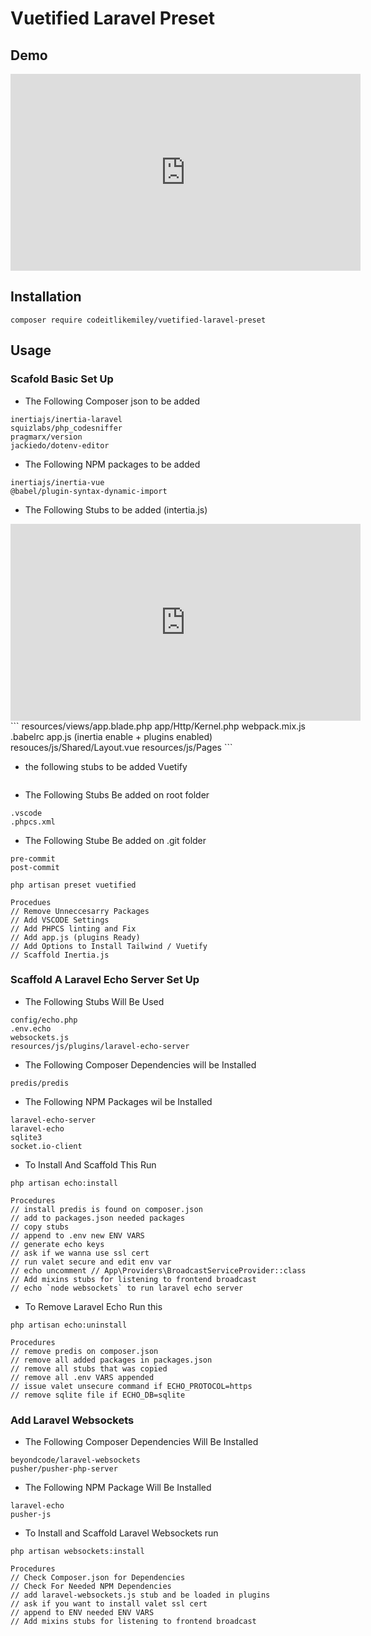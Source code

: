 # Vuetified Laravel Preset

## Demo
<iframe width="560" height="315" src="https://www.youtube.com/embed/5rTqqHm2cWM" frameborder="0" allow="accelerometer; autoplay; encrypted-media; gyroscope; picture-in-picture" allowfullscreen></iframe>

## Installation

```
composer require codeitlikemiley/vuetified-laravel-preset
```

## Usage

### Scafold Basic Set Up

- The Following Composer json to be added

```
inertiajs/inertia-laravel
squizlabs/php_codesniffer
pragmarx/version
jackiedo/dotenv-editor
```

- The Following NPM packages to be added

```
inertiajs/inertia-vue
@babel/plugin-syntax-dynamic-import
```

- The Following Stubs to be added (intertia.js)
<iframe width="560" height="315" src="https://www.youtube.com/embed/5rTqqHm2cWM" frameborder="0" allow="accelerometer; autoplay; encrypted-media; gyroscope; picture-in-picture" allowfullscreen></iframe>
```
resources/views/app.blade.php
app/Http/Kernel.php
webpack.mix.js
.babelrc
app.js (inertia enable + plugins enabled)
resouces/js/Shared/Layout.vue
resources/js/Pages
```

- the following stubs to be added Vuetify

```

```

- The Following Stubs Be added on root folder

```
.vscode
.phpcs.xml
```

- The Following Stube Be added on .git folder

```
pre-commit
post-commit
```

```
php artisan preset vuetified

Procedues
// Remove Unneccesarry Packages
// Add VSCODE Settings
// Add PHPCS linting and Fix
// Add app.js (plugins Ready)
// Add Options to Install Tailwind / Vuetify
// Scaffold Inertia.js
```

### Scaffold A Laravel Echo Server Set Up

- The Following Stubs Will Be Used

```
config/echo.php
.env.echo
websockets.js
resources/js/plugins/laravel-echo-server
```

- The Following Composer Dependencies will be Installed

```
predis/predis

```

- The Following NPM Packages wil be Installed

```
laravel-echo-server
laravel-echo
sqlite3
socket.io-client
```

- To Install And Scaffold This Run

```
php artisan echo:install

Procedures
// install predis is found on composer.json
// add to packages.json needed packages
// copy stubs
// append to .env new ENV VARS
// generate echo keys
// ask if we wanna use ssl cert
// run valet secure and edit env var
// echo uncomment // App\Providers\BroadcastServiceProvider::class
// Add mixins stubs for listening to frontend broadcast
// echo `node websockets` to run laravel echo server

```

- To Remove Laravel Echo Run this

```
php artisan echo:uninstall

Procedures
// remove predis on composer.json
// remove all added packages in packages.json
// remove all stubs that was copied
// remove all .env VARS appended
// issue valet unsecure command if ECHO_PROTOCOL=https
// remove sqlite file if ECHO_DB=sqlite
```

### Add Laravel Websockets

- The Following Composer Dependencies Will Be Installed

```
beyondcode/laravel-websockets
pusher/pusher-php-server
```

- The Following NPM Package Will Be Installed

```
laravel-echo
pusher-js
```

- To Install and Scaffold Laravel Websockets run

```
php artisan websockets:install

Procedures
// Check Composer.json for Dependencies
// Check For Needed NPM Dependencies
// add laravel-websockets.js stub and be loaded in plugins
// ask if you want to install valet ssl cert
// append to ENV needed ENV VARS
// Add mixins stubs for listening to frontend broadcast
```
